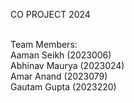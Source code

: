 CO PROJECT 2024

<br>
Team Members:
<br>
Aaman Seikh     (2023006)
<br>
Abhinav Maurya  (2023024)
<br>
Amar Anand      (2023079)
<br>
Gautam Gupta    (2023220)